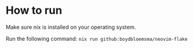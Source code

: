 # How to run

Make sure nix is installed on your operating system.

Run the following command: `nix run github:boydbloemsma/neovim-flake`
